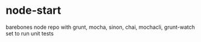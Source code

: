 node-start
==========

barebones node repo with grunt, mocha, sinon, chai, mochacli, grunt-watch set to run unit tests
